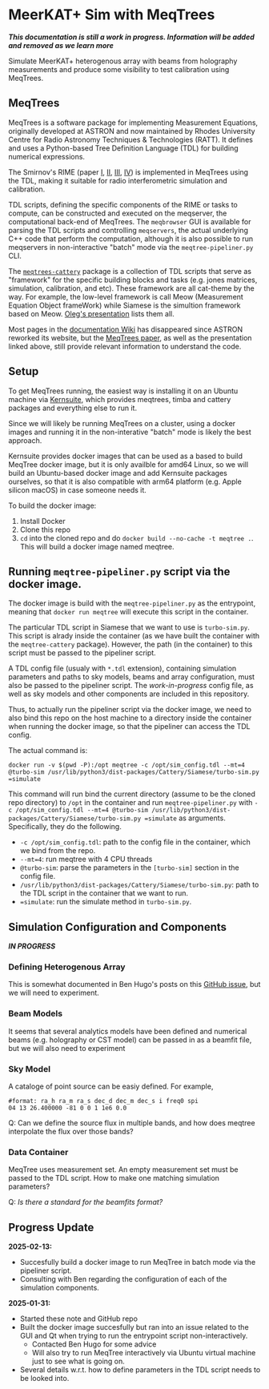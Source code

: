 # MeerKAT+ Sim with MeqTrees

**_This documentation is still a work in progress. Information will be added and removed as we learn more_**

Simulate MeerKAT+ heterogenous array with beams from holography measurements and produce some visibility to test calibration using MeqTrees.

## MeqTrees

MeqTrees is a software package for implementing Measurement Equations, originally developed at ASTRON and now maintained by Rhodes University Centre for Radio Astronomy Techniques & Technologies (RATT).
It defines and uses a Python-based Tree Definition Language (TDL) for building numerical expressions. 

The Smirnov's RIME (paper [I](http://www.aanda.org/articles/aa/full_html/2011/03/aa16082-10/aa16082-10.html), [II](http://www.aanda.org/articles/aa/full_html/2011/03/aa16434-11/aa16434-11.html), [III](http://www.aanda.org/articles/aa/full_html/2011/03/aa16435-11/aa16435-11.html), [IV](http://www.aanda.org/articles/aa/full_html/2011/07/aa16764-11/aa16764-11.html)) is implemented in MeqTrees using the TDL, making it suitable for radio interferometric simulation and calibration. 

TDL scripts, defining the specific components of the RIME or tasks to compute, can be constructed and executed on the meqserver, the computational back-end of MeqTrees.
The `meqbrowser` GUI is available for parsing the TDL scripts and controlling `meqservers`, the actual underlying C++ code that perform the computation, although it is also possible to run meqservers in non-interactive "batch" mode via the `meqtree-pipeliner.py` CLI.

The [`meqtrees-cattery`](https://github.com/ratt-ru/meqtrees-cattery/tree/master) package is a collection of TDL scripts that serve as "framework" for the specific building blocks and tasks (e.g. jones matrices, simulation, calibration, and etc). These framework are all cat-theme by the way. For example, the low-level framework is call Meow (Measurement Equation Object frameWork) while Siamese is the simultion framework based on Meow. [Oleg's presentation](https://raw.githubusercontent.com/wiki/ratt-ru/meqtrees/meqtrees-me.pdf) lists them all. 

Most pages in the [documentation Wiki](https://github.com/ratt-ru/meqtrees/wiki) has disappeared since ASTRON reworked its website, but the [MeqTrees paper](https://www.aanda.org/index.php?option=com_article&access=doi&doi=10.1051/0004-6361/201015013&Itemid=129), as well as the presentation linked above, still provide relevant information to understand the code.

## Setup

To get MeqTrees running, the easiest way is installing it on an Ubuntu machine via [Kernsuite](https://kernsuite.info/), which provides meqtrees, timba and cattery packages and everything else to run it.

Since we will likely be running MeqTrees on a cluster, using a docker images and running it in the non-interative "batch" mode is likely the best approach.

Kernsuite provides docker images that can be used as a based to build MeqTree docker image, but it is only availble for amd64 Linux, so we will build an Ubuntu-based docker image and add Kernsuite packages ourselves, so that it is also compatible with arm64 platform (e.g. Apple silicon macOS) in case someone needs it.

To build the docker image:
1. Install Docker
2. Clone this repo
2. `cd` into the cloned repo and do `docker build --no-cache -t meqtree .`. This will build a docker image named meqtree. 

## Running `meqtree-pipeliner.py` script via the docker image.

The docker image is build with the `meqtree-pipeliner.py` as the entrypoint, meaning that `docker run meqtree` will execute this script in the container.

The particular TDL script in Siamese that we want to use is `turbo-sim.py`. This script is alrady inside the container (as we have built the container with the `meqtree-cattery` package). However, the path (in the container) to this script must be passed to the pipeliner script.

A TDL config file (usualy with `*.tdl` extension), containing simulation parameters and paths to sky models, beams and array configuration, must also be passed to the pipeliner script. The _work-in-progress_ config file, as well as sky models and other components are included in this repository.

Thus, to actually run the pipeliner script via the docker image, we need to also bind this repo on the host machine to a directory inside the container when running the docker image, so that the pipeliner can access the TDL config.

The actual command is:

```docker run -v $(pwd -P):/opt meqtree -c /opt/sim_config.tdl --mt=4 @turbo-sim /usr/lib/python3/dist-packages/Cattery/Siamese/turbo-sim.py =simulate```

This command will run bind the current directory (assume to be the cloned repo directory) to `/opt` in the container and run `meqtree-pipeliner.py` with `-c /opt/sim_config.tdl --mt=4 @turbo-sim /usr/lib/python3/dist-packages/Cattery/Siamese/turbo-sim.py =simulate` as arguments. Specifically, they do the following.
* `-c /opt/sim_config.tdl`:  path to the config file in the container, which we bind from the repo.
* `--mt=4`: run meqtree with 4 CPU threads
* `@turbo-sim`: parse the parameters in the `[turbo-sim]` section in the config file.
* `/usr/lib/python3/dist-packages/Cattery/Siamese/turbo-sim.py`: path to the TDL script in the container that we want to run.
* `=simulate`: run the simulate method in `turbo-sim.py`.

## Simulation Configuration and Components
**_IN PROGRESS_**

### Defining Heterogenous Array

This is somewhat documented in Ben Hugo's posts on this [GitHub issue](https://github.com/ratt-ru/meqtrees-cattery/pull/115), but we will need to experiment.

### Beam Models

It seems that several analytics models have been defined and numerical beams (e.g. holography or CST model) can be passed in as a beamfit file, but we will also need to experiment

### Sky Model

A cataloge of point source can be easiy defined. For example,

```
#format: ra_h ra_m ra_s dec_d dec_m dec_s i freq0 spi
04 13 26.400000 -81 0 0 1 1e6 0.0
```

Q: Can we define the source flux in multiple bands, and how does meqtree interpolate the flux over those bands?

### Data Container

MeqTree uses measurement set. An empty measurement set must be passed to the TDL script. How to make one matching simulation parameters?

Q: _Is there a standard for the beamfits format?_

## Progress Update

**2025-02-13:**
* Succesfully build a docker image to run MeqTree in batch mode via the pipeliner script.
* Consulting with Ben regarding the configuration of each of the simulation components.

**2025-01-31:**
* Started these note and GitHub repo
* Built the docker image succesfully but ran into an issue related to the GUI and Qt when trying to run the entrypoint script non-interactively.
  * Contacted Ben Hugo for some advice
  * Will also try to run MeqTree interactively via Ubuntu virtual machine just to see what is going on.
* Several details w.r.t. how to define parameters in the TDL script needs to be looked into.

